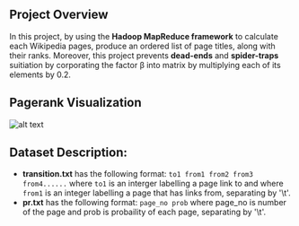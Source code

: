 ## Project Overview 
In this project, by using the **Hadoop MapReduce framework** to calculate each Wikipedia pages, produce an ordered list of page titles, along with their ranks. Moreover, this project prevents **dead-ends** and **spider-traps** suitiation by corporating the factor β into matrix by multiplying each of its elements by 0.2.

## Pagerank Visualization  
![alt text](https://github.com/jieren123/Bigdata_Project_Pagerank/blob/master/Diagrams/Page-rank-No.6page.gif
 "Page Rank")

## Dataset Description:
- **transition.txt** has the following format: `to1 from1 from2 from3 from4......` where `to1` is an interger labelling a page link to and
where `from1` is an integer labelling a page that has links from, separating by '\t'.
- **pr.txt** has the following format: `page_no prob` where page_no is number of the page and prob is probaility of each page, separating by '\t'.

